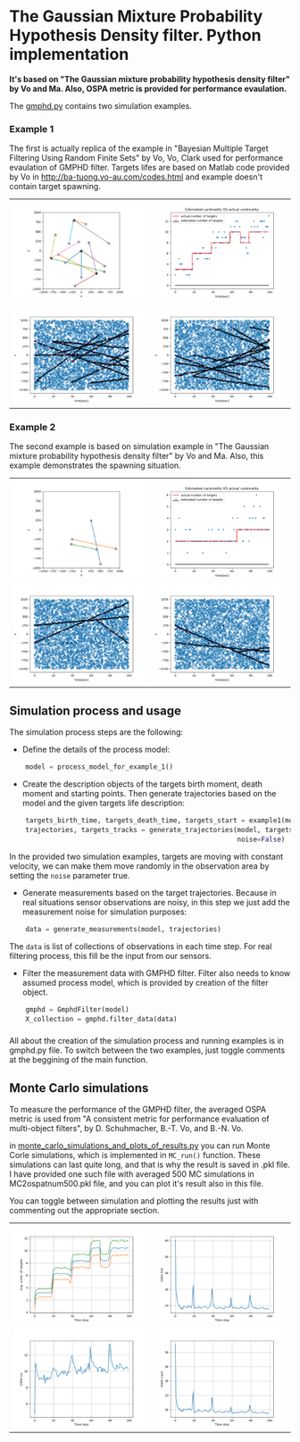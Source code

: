 # The Gaussian Mixture Probability Hypothesis Density filter. Python implementation
**It's based on "The Gaussian mixture probability hypothesis density filter" by Vo and Ma. Also, OSPA metric is provided for 
performance evaulation.**

The [gmphd.py](gmphd.py) contains two simulation examples. 

### Example 1
The first is actually replica of the example in "Bayesian Multiple 
Target Filtering Using Random Finite Sets" by Vo, Vo, Clark used for performance evaulation of GMPHD filter. Targets lifes
 are based on Matlab code provided by Vo in http://ba-tuong.vo-au.com/codes.html and example doesn't contain target spawning.

 <table>
  <tr>
    <td valign="top"><img src="images/Figure_1.png"></td>
    <td valign="top"><img src="images/Figure_4.png"></td>
  </tr>
  <tr>
    <td valign="top"><img src="images/Figure_2.png"></td>
    <td valign="top"><img src="images/Figure_3.png"></td>
  </tr>
 </table>
 
### Example 2
The second example is based on simulation example in "The Gaussian mixture probability hypothesis density filter" by Vo and Ma. Also, 
this example demonstrates the spawning situation.

 <table>
  <tr>
    <td valign="top"><img src="images/2Figure_1.png"></td>
    <td valign="top"><img src="images/2Figure_4.png"></td>
  </tr>
  <tr>
    <td valign="top"><img src="images/2Figure_2.png"></td>
    <td valign="top"><img src="images/2Figure_3.png"></td>
  </tr>
 </table>

## Simulation process and usage

The simulation process steps are the following:
* Define the details of the process model:
```python
    model = process_model_for_example_1()
```
* Create the description objects of the targets birth moment, death moment and starting points. Then generate 
  trajectories based on the model and the given targets life description:
```python
    targets_birth_time, targets_death_time, targets_start = example1(model['num_scans'])
    trajectories, targets_tracks = generate_trajectories(model, targets_birth_time, targets_death_time, targets_start,
                                                         noise=False)
```
In the provided two simulation examples, targets are moving with constant velocity, we can make them move randomly in the
observation area by setting the `noise` parameter true.
* Generate measurements based on the target trajectories. Because in real situations sensor observations are noisy, in
  this step we just add the measurement noise for simulation purposes:
```python
    data = generate_measurements(model, trajectories)
```

The `data` is list of collections of observations in each time step. For real filtering process, this fill be the 
input from our sensors.
*  Filter the measurement data with GMPHD filter. Filter also needs to know assumed process model, which is provided by
   creation of the filter object.
```python
    gmphd = GmphdFilter(model)
    X_collection = gmphd.filter_data(data)
```
###
All about the creation of the simulation process and running examples is in gmphd.py file. To switch between the two
examples, just toggle comments at the beggining of the main function. 

## Monte Carlo simulations
To measure the performance of the GMPHD filter, the averaged OSPA metric is used from "A consistent metric for performance evaluation
of multi-object filters", by D. Schuhmacher, B.-T. Vo, and B.-N. Vo.

in [monte_carlo_simulations_and_plots_of_results.py](monte_carlo_simulations_and_plots_of_results.py) you can run 
Monte Corle simulations, which is implemented in `MC_run()` function. These simulations can last quite long, and that is
why the result is saved in .pkl file. I have provided one such file with averaged 500 MC simulations in
MC2ospatnum500.pkl file, and you can plot it's result also in this file.

You can toggle between simulation and plotting the results just with commenting out the appropriate section.

 <table>
  <tr>
    <td valign="top"><img src="images/3Figure_4.png"></td>
    <td valign="top"><img src="images/3Figure_1.png"></td>
  </tr>
  <tr>
    <td valign="top"><img src="images/3Figure_2.png"></td>
    <td valign="top"><img src="images/3Figure_3.png"></td>
  </tr>
 </table>
<!--
![img](images/3Figure_4.png?raw=True)![img](images/3Figure_1.png?raw=True)
![img](images/3Figure_2.png?raw=True)![img](images/3Figure_3.png?raw=True)
-->

